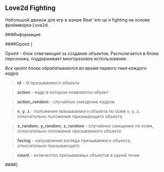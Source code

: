 Love2d Fighting
---
Небольшой движок для игр в жанре Beat 'em up и fighting на основе фреймворка Love2d.

###Информация

####Opoint {

*Opoint* - блок отвечающий за создание объектов. Располагается в блоке *<frame>* персонажа, поддерживает многоразовое использование.

*Все opoint блоки обрабатываются во время первого тика каждого кадра.*

> **id** - id призываемого объекта

> **action** - кадр в котором появляется объект

> **action_random** - случайное смещение кадров

> **x**, **y**, **z** - положение призываемого объекта по осям x, y, z, относительно положения призывающего объекта

> **x_random**, **y_random**, **z_random** - случайное смещение по осям, относительно положения призываемого объекта

> **facing** - направление взгляда призываемого объекта, относительно призывающего

> **count** - количество призываемых объектов в одной точке

####}